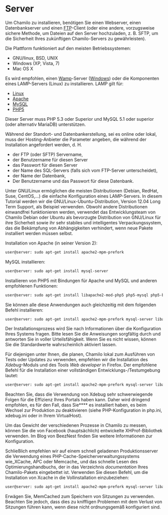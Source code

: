 # Server

Um Chamilo zu installieren, benötigen Sie einen Webserver, einen Datenbankserver und einen [FTP](http://fr.wikipedia.org/wiki/File_Transfer_Protocol)-Client \(oder eine andere, vorzugsweise sichere Methode, um Dateien auf den Server hochzuladen, z. B. SFTP, um die Sicherheit Ihres zukünftigen Chamilo-Servers zu gewährleisten\).

Die Plattform funktioniert auf den meisten Betriebssystemen:

* GNU/linux, BSD, UNIX
* Windows \(XP, Vista, 7\)
* Mac OS X

Es wird empfohlen, einen [Wamp](http://fr.wikipedia.org/wiki/WAMP)-Server \([Windows](http://fr.wikipedia.org/wiki/Microsoft_Windows)\) oder die Komponenten eines LAMP-Servers \(Linux\) zu installieren. LAMP gilt für:

* [Linux](http://fr.wikipedia.org/wiki/Linux)
* [Apache](http://fr.wikipedia.org/wiki/Apache_HTTP_Server)
* [MySQL](http://fr.wikipedia.org/wiki/MySQL)
* [PHP5](http://fr.wikipedia.org/wiki/PHP)

Dieser Server muss PHP 5.3 oder Superior und MySQL 5.1 oder superior \(oder alternativ MariaDB\) unterstützen.

Während der Standort- und Datenbankerstellung, sei es online oder lokal, muss der Hosting-Anbieter die Parameter angeben, die während der Installation angefordert werden, d. H.

* der FTP \(oder SFTP\) Servername,
* der Benutzername für diesen Server
* das Passwort für diesen Server
* der Name des SQL-Servers \(falls sich vom FTP-Server unterscheidet\),
* der Name der Datenbank,
* Der Benutzername und das Passwort für diese Datenbank.

Unter GNU/Linux ermöglichen die meisten Distributionen \(Debian, RedHat, Suse, CentOS,...\) die einfache Konfiguration eines LAMP-Servers. In diesem Tutorial werden wir die GNU/Linux-Ubuntu-Distribution, Version 12.04 Long Term Support, als Beispiel verwenden. Obwohl andere Distributionen einwandfrei funktionieren werden, verwendet das Entwicklungsteam von Chamilo Debian oder Ubuntu als bevorzugte Distribution von GNU/Linux für ihre Sicherheit sowie ihr sehr stabiles und intelligentes Verpackungssystem, das die Bekämpfung von Abhängigkeiten verhindert, wenn neue Pakete installiert werden müssen selbst.

Installation von Apache \(in seiner Version 2\):

```bash
user@server: sudo apt-get install apache2-mpm-prefork
```

MySQL installieren:

```bash
user@server: sudo apt-get install mysql-server
```

Installieren von PHP5 mit Bindungen für Apache und MySQL und anderen empfohlenen Funktionen:

```bash
user@server: sudo apt-get install libapache2-mod-php5 php5-mysql php5-birne php5-gd php5-xml php5-intl php5-curl
```

Sie können alle diese Anwendungen auch gleichzeitig mit dem folgenden Befehl installieren:

```bash
user@server: sudo apt-get install apache2-mpm-prefork mysql-server libapache2-mod-php5 php5-mysql php5-pear php5-gd php5-xml php5-intl php5-curl
```

Der Installationsprozess wird Sie nach Informationen über die Konfiguration Ihres Systems fragen. Bitte lesen Sie die Anweisungen sorgfältig durch und antworten Sie in voller Urteilsfähigkeit. Wenn Sie es nicht wissen, können Sie die Standardwerte wahrscheinlich aktiviert lassen.

Für diejenigen unter Ihnen, die planen, Chamilo lokal zum Ausführen von Tests oder Updates zu verwenden, empfehlen wir die Installation des _Xdebug_-Moduls und des Tools _Web developer_ in Firefox. Der empfohlene Befehl für die Installation einer vollständigen Entwicklungs-/Testumgebung lautet:

```bash
user@server: sudo apt-get install apache2-mpm-prefork mysql-server libapache2-mod-php5 php5-mysql php5-pear php5-gd php5-xml php5-intl php5-curl php5-xdebug php5-dev
```

Beachten Sie, dass die Verwendung von Xdebug sehr schwerwiegende Folgen für die Effizienz Ihres Portals haben kann. Daher wird dringend empfohlen, es für den Fall, dass Sie**** es installiert haben, es beim Wechsel zur Produktion zu deaktivieren \(siehe PHP-Konfiguration in php.ini, xdebug.ini oder in Ihrem VirtualHost\).

Um das Gewicht der verschiedenen Prozesse in Chamilo zu messen, können Sie die von Facebook (hauptsächlich\) entwickelte XHProf-Bibliothek verwenden. Im Blog von BeezNest finden Sie weitere Informationen zur Konfiguration.

Schließlich empfehlen wir auf einem schnell geladenen Produktionsserver die Verwendung eines PHP-Cache-Speicherverwaltungssystems wie_XCache, APC oder Memcache_ und das schnelle Lesen des Optimierungshandbuchs, der in das Verzeichnis _documentation_ Ihres Chamilo-Pakets eingebettet ist. Verwenden Sie diesen Befehl, um die Installation von Xcache in die Vollinstallation einzubeziehen:

```bash
user@server: sudo apt-get install apache2-mpm-prefork mysql-server libapache2-mod-php5 php5-mysql php5-pear php5-gd php5-xml php5-intl php5-curl php5-xdebug php5-dev php5-xcache
```

Erwägen Sie, MemCached zum Speichern von Sitzungen zu verwenden. Beachten Sie jedoch, dass dies zu kniffligen Problemen mit dem Verlust von Sitzungen führen kann, wenn diese nicht ordnungsgemäß konfiguriert sind.